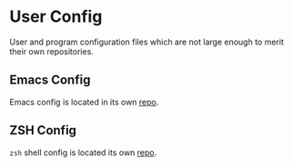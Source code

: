 
# User Config

User and program configuration files which are not large enough to merit their
own repositories.

## Emacs Config

Emacs config is located in its own [repo][1].

## ZSH Config

`zsh` shell config is located its own [repo][2].

[1]: https://github.com/zellio/zdotdir
[2]: https://github.com/zellio/emacs-config
